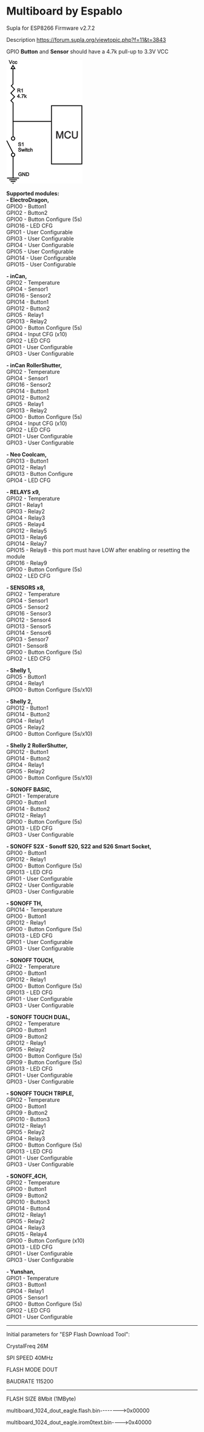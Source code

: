 # Multiboard by Espablo
Supla for ESP8266
Firmware v2.7.2

Description https://forum.supla.org/viewtopic.php?f=11&t=3843<br />

GPIO <b>Button</b> and <b>Sensor</b> should have a 4.7k pull-up to 3.3V VCC<br />

![Pull-up](https://raw.githubusercontent.com/Espablo/SUPLA_Firmware/master/multiboard/pull-up-resistor.png)<br />

<b>Supported modules:</b><br />
<b>- ElectroDragon,</b><br />
    GPIO0 - Button1<br />
    GPIO2 - Button2<br />
    GPIO0 - Button Configure (5s)<br />
    GPIO16 - LED CFG<br />
    GPIO1 - User Configurable<br />
    GPIO3 - User Configurable<br />
    GPIO4 - User Configurable<br />
    GPIO5 - User Configurable<br />
    GPIO14 - User Configurable<br />
    GPIO15 - User Configurable<br />

<b>- inCan,</b><br />
    GPIO2 - Temperature<br />
    GPIO4 - Sensor1<br />
    GPIO16 - Sensor2<br />
    GPIO14 - Button1<br />
    GPIO12 - Button2<br />
    GPIO5 - Relay1<br />
    GPIO13 - Relay2<br />
    GPIO0 - Button Configure (5s)<br />
    GPIO4 - Input CFG (x10)<br />
    GPIO2 - LED CFG<br />
    GPIO1 - User Configurable<br />
    GPIO3 - User Configurable<br />

<b>- inCan RollerShutter,</b><br />
    GPIO2 - Temperature<br />
    GPIO4 - Sensor1<br />
    GPIO16 - Sensor2<br />
    GPIO14 - Button1<br />
    GPIO12 - Button2<br />
    GPIO5 - Relay1<br />
    GPIO13 - Relay2<br />
    GPIO0 - Button Configure (5s)<br />
    GPIO4 - Input CFG (x10)<br />
    GPIO2 - LED CFG<br />
    GPIO1 - User Configurable<br />
    GPIO3 - User Configurable<br />

<b>- Neo Coolcam,</b><br />
    GPIO13 - Button1<br />
    GPIO12 - Relay1<br />
    GPIO13 - Button Configure<br />
    GPIO4 - LED CFG<br />

<b>- RELAYS x9,</b><br />
    GPIO2 - Temperature<br />
    GPIO1 - Relay1<br />
    GPIO3 - Relay2<br />
    GPIO4 - Relay3<br />
    GPIO5 - Relay4<br />
    GPIO12 - Relay5<br />
    GPIO13 - Relay6<br />
    GPIO14 - Relay7<br />
    GPIO15 - Relay8 - this port must have LOW after enabling or resetting the module<br />
    GPIO16 - Relay9<br />
    GPIO0 - Button Configure (5s)<br />
    GPIO2 - LED CFG<br />

<b>- SENSORS x8,</b><br />
    GPIO2 - Temperature<br />
    GPIO4 - Sensor1<br />
    GPIO5 - Sensor2<br />
    GPIO16 - Sensor3<br />
    GPIO12 - Sensor4<br />
    GPIO13 - Sensor5<br />
    GPIO14 - Sensor6<br />
    GPIO3 - Sensor7<br />
    GPIO1 - Sensor8<br />
    GPIO0 - Button Configure (5s)<br />
    GPIO2 - LED CFG<br />

<b>- Shelly 1,</b><br />
    GPIO5 - Button1<br />
    GPIO4 - Relay1<br />
    GPIO0 - Button Configure (5s/x10)<br />

<b>- Shelly 2,</b><br />
    GPIO12 - Button1<br />
    GPIO14 - Button2<br />
    GPIO4 - Relay1<br />
    GPIO5 - Relay2<br />
    GPIO0 - Button Configure (5s/x10)<br />

<b>- Shelly 2 RollerShutter,</b><br />
    GPIO12 - Button1<br />
    GPIO14 - Button2<br />
    GPIO4 - Relay1<br />
    GPIO5 - Relay2<br />
    GPIO0 - Button Configure (5s/x10)<br />

<b>- SONOFF BASIC,</b><br />
    GPIO1 - Temperature<br />
    GPIO0 - Button1<br />
    GPIO14 - Button2<br />
    GPIO12 - Relay1<br />
    GPIO0 - Button Configure (5s)<br />
    GPIO13 - LED CFG<br />
    GPIO3 - User Configurable<br />

<b>- SONOFF S2X - Sonoff S20, S22 and S26 Smart Socket,</b><br />
    GPIO0 - Button1<br />
    GPIO12 - Relay1<br />
    GPIO0 - Button Configure (5s)<br />
    GPIO13 - LED CFG<br />
    GPIO1 - User Configurable<br />
    GPIO2 - User Configurable<br />
    GPIO3 - User Configurable<br />


<b>- SONOFF TH,</b><br />
    GPIO14 - Temperature<br />
    GPIO0 - Button1<br />
    GPIO12 - Relay1<br />
    GPIO0 - Button Configure (5s)<br />
    GPIO13 - LED CFG<br />
    GPIO1 - User Configurable<br />
    GPIO3 - User Configurable<br />

<b>- SONOFF TOUCH,</b><br />
    GPIO2 - Temperature<br />
    GPIO0 - Button1<br />
    GPIO12 - Relay1<br />
    GPIO0 - Button Configure (5s)<br />
    GPIO13 - LED CFG<br />
    GPIO1 - User Configurable<br />
    GPIO3 - User Configurable<br />

<b>- SONOFF TOUCH DUAL,</b><br />
    GPIO2 - Temperature<br />
    GPIO0 - Button1<br />
    GPIO9 - Button2<br />
    GPIO12 - Relay1<br />
    GPIO5 - Relay2<br />
    GPIO0 - Button Configure (5s)<br />
    GPIO9 - Button Configure (5s)<br />
    GPIO13 - LED CFG<br />
    GPIO1 - User Configurable<br />
    GPIO3 - User Configurable<br />

<b>- SONOFF TOUCH TRIPLE,</b><br />
    GPIO2 - Temperature<br />
    GPIO0 - Button1<br />
    GPIO9 - Button2<br />
    GPIO10 - Button3<br />
    GPIO12 - Relay1<br />
    GPIO5 - Relay2<br />
    GPIO4 - Relay3<br />
    GPIO0 - Button Configure (5s)<br />
    GPIO13 - LED CFG<br />
    GPIO1 - User Configurable<br />
    GPIO3 - User Configurable<br />

<b>- SONOFF_4CH,</b><br />
    GPIO2 - Temperature<br />
    GPIO0 - Button1<br />
    GPIO9 - Button2<br />
    GPIO10 - Button3<br />
    GPIO14 - Button4<br />
    GPIO12 - Relay1<br />
    GPIO5 - Relay2<br />
    GPIO4 - Relay3<br />
    GPIO15 - Relay4<br />
    GPIO0 - Button Configure (x10)<br />
    GPIO13 - LED CFG<br />
    GPIO1 - User Configurable<br />
    GPIO3 - User Configurable<br />

<b>- Yunshan,</b><br />
    GPIO1 - Temperature<br />
    GPIO3 - Button1<br />
    GPIO4 - Relay1<br />
    GPIO5 - Sensor1<br />
    GPIO0 - Button Configure (5s)<br />
    GPIO2 - LED CFG<br />
    GPIO1 - User Configurable<br />

-------------------------------------------------

Initial parameters for "ESP Flash Download Tool":

CrystalFreq     26M

SPI SPEED       40MHz

FLASH MODE      DOUT

BAUDRATE        115200

-------------------------------------------------

FLASH SIZE      8Mbit (1MByte)

multiboard_1024_dout_eagle.flash.bin-------->0x00000

multiboard_1024_dout_eagle.irom0text.bin---->0x40000


